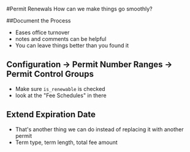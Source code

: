 #Permit Renewals
How can we make things go smoothly?

##Document the Process
- Eases office turnover
- notes and comments can be helpful
- You can leave things better than you found it

## Configuration -> Permit Number Ranges -> Permit Control Groups
- Make sure `is_renewable` is checked
- look at the "Fee Schedules" in there

## Extend Expiration Date
- That's another thing we can do instead of replacing it with another permit
- Term type, term length, total fee amount

